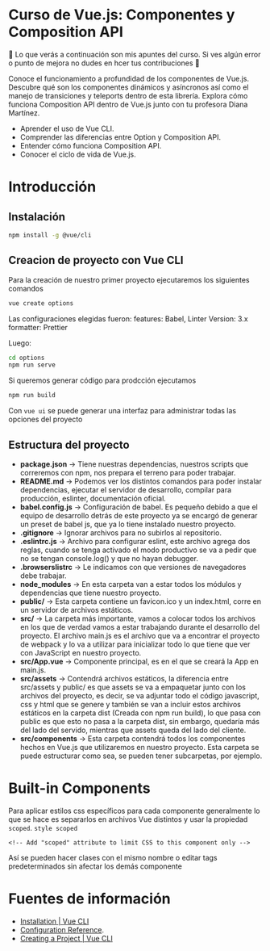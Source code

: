 # Curso de Vue.js: Componentes y Composition API

🚀 Lo que verás a continuación son mis apuntes del curso. Si ves algún error o punto de mejora no dudes en hcer tus contribuciones 💚

Conoce el funcionamiento a profundidad de los componentes de Vue.js. Descubre qué son los componentes dinámicos y asíncronos así como el manejo de transiciones y teleports dentro de esta librería. Explora cómo funciona Composition API dentro de Vue.js junto con tu profesora Diana Martínez.

- Aprender el uso de Vue CLI.
- Comprender las diferencias entre Option y Composition API.
- Entender cómo funciona Composition API.
- Conocer el ciclo de vida de Vue.js.

# Introducción

## Instalación
```bash
npm install -g @vue/cli
```

## Creacion de proyecto con Vue CLI

Para la creación de nuestro primer proyecto ejecutaremos los siguientes comandos

```bash
vue create options
```
Las configuraciones elegidas fueron:
features: Babel, Linter
Version: 3.x
formatter: Prettier

Luego:
```bash
cd options
npm run serve
```
Si queremos generar código para prodcción ejecutamos
```bash
npm run build
```
Con `vue ui` se puede generar una interfaz para administrar todas las opciones del proyecto

## Estructura del proyecto

- **package.json** → Tiene nuestras dependencias, nuestros scripts que correremos con npm, nos prepara el terreno para poder trabajar.
- **README.md** → Podemos ver los distintos comandos para poder instalar dependencias, ejecutar el servidor de desarrollo, compilar para producción, eslinter, documentación oficial.
- **babel.config.js** → Configuración de babel. Es pequeño debido a que el equipo de desarrollo detrás de este proyecto ya se encargó de generar un preset de babel js, que ya lo tiene instalado nuestro proyecto.
- **.gitignore** → Ignorar archivos para no subirlos al repositorio.
- **.eslintrc.js** → Archivo para configurar eslint, este archivo agrega dos reglas, cuando se tenga activado el modo productivo se va a pedir que no se tengan console.log() y que no hayan debugger.
- **.browserslistrc** → Le indicamos con que versiones de navegadores debe trabajar.
- **node_modules** → En esta carpeta van a estar todos los módulos y dependencias que tiene nuestro proyecto.
- **public/** → Esta carpeta contiene un favicon.ico y un index.html, corre en un servidor de archivos estáticos.
- **src/** → La carpeta más importante, vamos a colocar todos los archivos en los que de verdad vamos a estar trabajando durante el desarrollo del proyecto. El archivo main.js es el archivo que va a encontrar el proyecto de webpack y lo va a utilizar para inicializar todo lo que tiene que ver con JavaScript en nuestro proyecto.
- **src/App.vue** → Componente principal, es en el que se creará la App en main.js.
- **src/assets** → Contendrá archivos estáticos, la diferencia entre src/assets y public/ es que assets se va a empaquetar junto con los archivos del proyecto, es decir, se va adjuntar todo el código javascript, css y html que se genere y también se van a incluir estos archivos estáticos en la carpeta dist (Creada con npm run build), lo que pasa con public es que esto no pasa a la carpeta dist, sin embargo, quedaría más del lado del servido, mientras que assets queda del lado del cliente.
- **src/components** → Esta carpeta contendrá todos los componentes hechos en Vue.js que utilizaremos en nuestro proyecto. Esta carpeta se puede estructurar como sea, se pueden tener subcarpetas, por ejemplo.


# Built-in Components

Para aplicar estilos css específicos para cada componente generalmente lo que se hace es separarlos en archivos Vue distintos y usar la propiedad `scoped`. `style scoped`

`<!-- Add "scoped" attribute to limit CSS to this component only -->`

Así se pueden hacer clases con el mismo nombre o editar tags predeterminados sin afectar los demás componente

# Fuentes de información

- [Installation | Vue CLI](https://cli.vuejs.org/guide/installation.html)
- [Configuration Reference](https://cli.vuejs.org/config/).
- [Creating a Project | Vue CLI](https://cli.vuejs.org/guide/creating-a-project.html)
